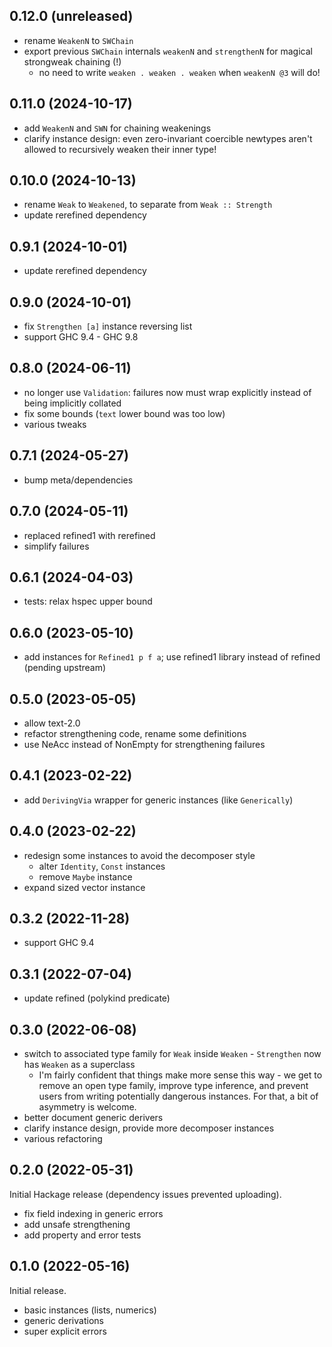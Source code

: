 ## 0.12.0 (unreleased)
* rename `WeakenN` to `SWChain`
* export previous `SWChain` internals `weakenN` and `strengthenN` for magical
  strongweak chaining (!)
  * no need to write `weaken . weaken . weaken` when `weakenN @3` will do!

## 0.11.0 (2024-10-17)
* add `WeakenN` and `SWN` for chaining weakenings
* clarify instance design: even zero-invariant coercible newtypes aren't allowed
  to recursively weaken their inner type!

## 0.10.0 (2024-10-13)
* rename `Weak` to `Weakened`, to separate from `Weak :: Strength`
* update rerefined dependency

## 0.9.1 (2024-10-01)
* update rerefined dependency

## 0.9.0 (2024-10-01)
* fix `Strengthen [a]` instance reversing list
* support GHC 9.4 - GHC 9.8

## 0.8.0 (2024-06-11)
* no longer use `Validation`: failures now must wrap explicitly instead of being
  implicitly collated
* fix some bounds (`text` lower bound was too low)
* various tweaks

## 0.7.1 (2024-05-27)
* bump meta/dependencies

## 0.7.0 (2024-05-11)
* replaced refined1 with rerefined
* simplify failures

## 0.6.1 (2024-04-03)
  * tests: relax hspec upper bound

## 0.6.0 (2023-05-10)
  * add instances for `Refined1 p f a`; use refined1 library instead of refined
    (pending upstream)

## 0.5.0 (2023-05-05)
  * allow text-2.0
  * refactor strengthening code, rename some definitions
  * use NeAcc instead of NonEmpty for strengthening failures

## 0.4.1 (2023-02-22)
  * add `DerivingVia` wrapper for generic instances (like `Generically`)

## 0.4.0 (2023-02-22)
  * redesign some instances to avoid the decomposer style
    * alter `Identity`, `Const` instances
    * remove `Maybe` instance
  * expand sized vector instance

## 0.3.2 (2022-11-28)
  * support GHC 9.4

## 0.3.1 (2022-07-04)
  * update refined (polykind predicate)

## 0.3.0 (2022-06-08)
  * switch to associated type family for `Weak` inside `Weaken` - `Strengthen`
    now has `Weaken` as a superclass
    * I'm fairly confident that things make more sense this way - we get to
      remove an open type family, improve type inference, and prevent users from
      writing potentially dangerous instances. For that, a bit of asymmetry is
      welcome.
  * better document generic derivers
  * clarify instance design, provide more decomposer instances
  * various refactoring

## 0.2.0 (2022-05-31)
Initial Hackage release (dependency issues prevented uploading).

  * fix field indexing in generic errors
  * add unsafe strengthening
  * add property and error tests

## 0.1.0 (2022-05-16)
Initial release.

  * basic instances (lists, numerics)
  * generic derivations
  * super explicit errors
